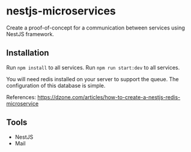 # nestjs-microservices

Create a proof-of-concept for a communication between services using NestJS framework.

## Installation

Run `npm install` to all services.
Run `npm run start:dev` to all services.

You will need redis installed on your server to support the queue. The configuration of this database is simple.

References:
https://dzone.com/articles/how-to-create-a-nestjs-redis-microservice

## Tools

- NestJS
- Mail
